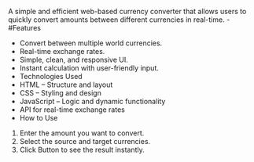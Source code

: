 A simple and efficient web-based currency converter that allows users to quickly convert amounts between different currencies in real-time.
 -#Features
- Convert between multiple world currencies.
- Real-time exchange rates.
- Simple, clean, and responsive UI.
- Instant calculation with user-friendly input.
- Technologies Used
- HTML – Structure and layout
- CSS – Styling and design
- JavaScript – Logic and dynamic functionality
-  API for real-time exchange rates
- How to Use
1. Enter the amount you want to convert.
2. Select the source and target currencies.
3. Click Button to see the result instantly.
